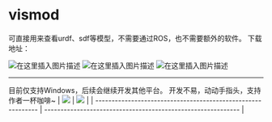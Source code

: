 # vismod

可直接用来查看urdf、sdf等模型，不需要通过ROS，也不需要额外的软件。
下载地址：

![在这里插入图片描述](https://img-blog.csdnimg.cn/1c4e6256f55e4ef2abf4111f1dda3490.png?x-oss-process=image/watermark,type_ZHJvaWRzYW5zZmFsbGJhY2s,shadow_50,text_Q1NETiBAYm9ybi1pbi1mcmVlZG9t,size_11,color_FFFFFF,t_70,g_se,x_16)
![在这里插入图片描述](https://img-blog.csdnimg.cn/fd1d5abd92f843658f423a4a27c69d85.png?x-oss-process=image/watermark,type_ZHJvaWRzYW5zZmFsbGJhY2s,shadow_50,text_Q1NETiBAYm9ybi1pbi1mcmVlZG9t,size_12,color_FFFFFF,t_70,g_se,x_16)
![在这里插入图片描述](https://img-blog.csdnimg.cn/2de5e5abf18e4057ba6150151b3bf06c.png?x-oss-process=image/watermark,type_ZHJvaWRzYW5zZmFsbGJhY2s,shadow_50,text_Q1NETiBAYm9ybi1pbi1mcmVlZG9t,size_20,color_FFFFFF,t_70,g_se,x_16)

---

目前仅支持Windows，后续会继续开发其他平台。
开发不易，动动手指头，支持作者一杯咖啡~
| ![](https://img-blog.csdnimg.cn/00f6aef92546424cadff9f4dd680f966.png) | ![](https://img-blog.csdnimg.cn/c5102f26a4ed4d768339db98bd6956a8.jpg) |
| ------------------------------------------------------------ | ------------------------------------------------------------ |

|      |      |
| ---- | ---- |
